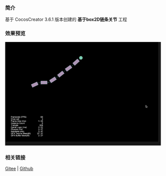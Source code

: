 ### 简介

基于 CocosCreator 3.6.1 版本创建的 **基于box2D链条关节** 工程

### 效果预览
![image](../../../gif/202211/2022110314.gif)

### 相关链接
[Gitee](https://gitee.com/mirrors_cocos-creator/cocos-example-physics/tree/v3.x/2d/box2d/assets/cases/example/joints) | [Github](https://github.com/cocos/cocos-example-physics/tree/v3.x/2d/box2d/assets/cases/example/joints)